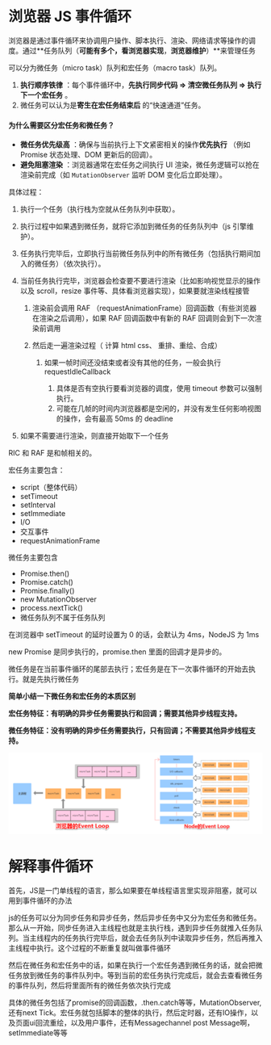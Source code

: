 # 浏览器 JS 事件循环

浏览器是通过事件循环来协调用户操作、脚本执行、渲染、网络请求等操作的调度。通过**任务队列（**可能有多个，看浏览器实现**，**浏览器维护**）**来管理任务

可以分为微任务（micro task）队列和宏任务（macro task）队列。

1. **执行顺序铁律** ：每个事件循环中，**先执行同步代码 ⇒ 清空微任务队列 ⇒ 执行下一个宏任务** 。
2. 微任务可以认为是**寄生在宏任务结束后** 的“快速通道”任务。

#### 为什么需要区分宏任务和微任务？

- **微任务优先级高** ：确保与当前执行上下文紧密相关的操作**优先执行** （例如 Promise 状态处理、DOM 更新后的回调）。
- **避免阻塞渲染** ：浏览器通常在宏任务之间执行 UI 渲染，微任务逻辑可以抢在渲染前完成（如 `MutationObserver` 监听 DOM 变化后立即处理）。

具体过程：

1. 执行一个任务（执行栈为空就从任务队列中获取）。
2. 执行过程中如果遇到微任务，就将它添加到微任务的任务队列中（js 引擎维护）。
3. 任务执行完毕后，立即执行当前微任务队列中的所有微任务（包括执行期间加入的微任务）（依次执行）。
4. 当前任务执行完毕，浏览器会检查要不要进行渲染（比如影响视觉显示的操作以及 scroll，resize 事件等、具体看浏览器实现），如果要就渲染线程接管

	1. 渲染前会调用 RAF （requestAnimationFrame）回调函数（有些浏览器在渲染之后调用），如果 RAF 回调函数中有新的 RAF 回调则会到下一次渲染前调用
	2. 然后走一遍渲染过程（ 计算 html css、 重排、重绘、合成）

		1. 如果一帧时间还没结束或者没有其他的任务，一般会执行 requestIdleCallback

			1. 具体是否有空执行要看浏览器的调度，使用 timeout 参数可以强制执行。
			2. 可能在几帧的时间内浏览器都是空闲的，并没有发生任何影响视图的操作，会有最高 50ms 的 deadline

5. 如果不需要进行渲染，则直接开始取下一个任务

  

RIC 和 RAF 是和帧相关的。  

宏任务主要包含：
- script（整体代码）
- setTimeout
- setInterval
- setImmediate
- I/O
- 交互事件
- requestAnimationFrame

微任务主要包含
- Promise.then()
- Promise.catch()
- Promise.finally()
- new MutationObserver
- process.nextTick() 
- 微任务队列不属于任务队列

在浏览器中 setTimeout 的延时设置为 0 的话，会默认为 4ms，NodeJS 为 1ms


new Promise 是同步执行的，promise.then 里面的回调才是异步的。

微任务是在当前事件循环的尾部去执行；宏任务是在下一次事件循环的开始去执行。就是先执行微任务

**简单小结一下微任务和宏任务的本质区别**

**宏任务特征：有明确的异步任务需要执行和回调；需要其他异步线程支持。**

**微任务特征：没有明确的异步任务需要执行，只有回调；不需要其他异步线程支持。**

![alt text](image-7.png)

# 解释事件循环
首先，JS是一门单线程的语言，那么如果要在单线程语言里实现非阻塞，就可以用到事件循环的办法

js的任务可以分为同步任务和异步任务，然后异步任务中又分为宏任务和微任务。那么从一开始，同步任务进入主线程也就是主执行栈，遇到异步任务就推入任务队列。当主线程内的任务执行完毕后，就会去任务队列中读取异步任务，然后再推入主线程中执行。这个过程的不断重复就叫做事件循环

然后在微任务和宏任务中的话，如果在执行一个宏任务遇到微任务的话，就会把微任务放到微任务的事件队列中。等到当前的宏任务执行完成后，就会去查看微任务的事件队列，然后将里面所有的微任务依次执行完成

具体的微任务包括了promise的回调函数，.then.catch等等，MutationObserver, 还有next Tick。宏任务就包括脚本的整体的执行，然后定时器，还有IO操作，以及页面ui回流重绘，以及用户事件，还有Messagechannel post Message啊，setImmediate等等
